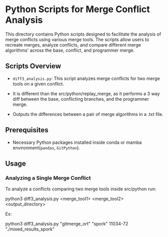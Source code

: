 # Python Scripts for Merge Conflict Analysis




This directory contains Python scripts designed to facilitate the analysis of merge conflicts using various merge tools. The scripts allow users to recreate merges, analyze conflicts, and compare different merge algorithms' across the base, conflict, and programmer merge.




## Scripts Overview




- `diff3_analysis.py`: This script analyzes merge conflicts for two merge tools on a given conflict.

- It is different than the src/python/replay_merge, as it performs a 3 way diff between the base, conflicting branches, and the programmer merge.

- Outputs the differences between a pair of merge algorithms in a .txt file.




## Prerequisites




- Necessary Python packages installed inside conda or mamba environment(`pandas`, `GitPython`).



## Usage




### Analyzing a Single Merge Conflict




To analyze a conflicts comparing two merge tools inside src/python run:


python3 diff3_analysis.py <merge_tool1> <merge_tool2> <idx> <output_directory>



Ex:

python3 diff3_analysis.py "gitmerge_ort" "spork" 11034-72 "./mixed_results_spork"

